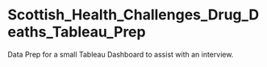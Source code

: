 # Scottish_Health_Challenges_Drug_Deaths_Tableau_Prep
Data Prep for a small Tableau Dashboard to assist with an interview.
